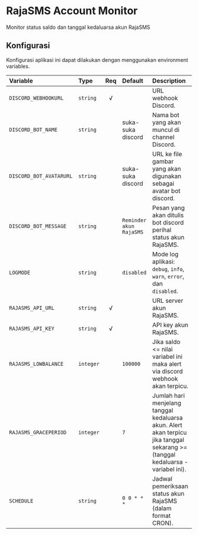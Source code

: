 # RajaSMS Account Monitor

Monitor status saldo dan tanggal kedaluarsa akun RajaSMS

## Konfigurasi

Konfigurasi aplikasi ini dapat dilakukan dengan menggunakan environment variables.

| **Variable**            | **Type**  | **Req** | **Default**             | **Description**                                                                                                                 |
| :---                    | :---      | :---:   | :---                    | :---                                                                                                                            |
| `DISCORD_WEBHOOKURL`    | `string`  | √       |                         | URL webhook Discord.                                                                                                            |
| `DISCORD_BOT_NAME`      | `string`  |         | suka-suka discord       | Nama bot yang akan muncul di channel Discord.                                                                                   |
| `DISCORD_BOT_AVATARURL` | `string`  |         | suka-suka discord       | URL ke file gambar yang akan digunakan sebagai avatar bot discord.                                                              |
| `DISCORD_BOT_MESSAGE`   | `string`  |         | `Reminder akun RajaSMS` | Pesan yang akan ditulis bot discord perihal status akun RajaSMS.                                                                |
| `LOGMODE`               | `string`  |         | `disabled`              | Mode log aplikasi: `debug`, `info`, `warn`, `error`, dan `disabled`.                                                            |
| `RAJASMS_API_URL`       | `string`  | √       |                         | URL server akun RajaSMS.                                                                                                        |
| `RAJASMS_API_KEY`       | `string`  | √       |                         | API key akun RajaSMS.                                                                                                           |
| `RAJASMS_LOWBALANCE`    | `integer` |         | `100000`                | Jika saldo <= nilai variabel ini maka alert via discord webhook akan terpicu.                                                   |
| `RAJASMS_GRACEPERIOD`   | `integer` |         | `7`                     | Jumlah hari menjelang tanggal kedaluarsa akun. Alert akan terpicu jika tanggal sekarang >= (tanggal kedaluarsa - variabel ini). |
| `SCHEDULE`              | `string`  |         | `0 0 * * *`             | Jadwal pemeriksaan status akun RajaSMS (dalam format CRON).                                                                     |
